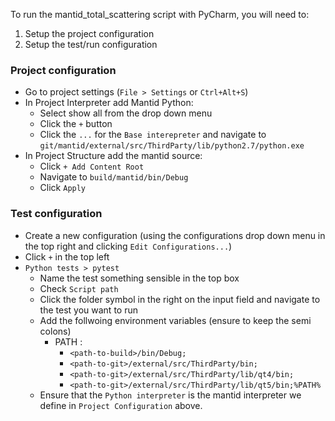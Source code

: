 To run the mantid_total_scattering script with PyCharm, you will need to:
1. Setup the project configuration
1. Setup the test/run configuration

### Project configuration
* Go to project settings (`File > Settings` or `Ctrl+Alt+S`)
* In Project Interpreter add Mantid Python:
  * Select show all from the drop down menu
  * Click the `+` button
  * Click the `...` for the `Base interepreter` and navigate to `git/mantid/external/src/ThirdParty/lib/python2.7/python.exe` 
* In Project Structure add the mantid source:
  * Click `+ Add Content Root`
  * Navigate to `build/mantid/bin/Debug`
  * Click `Apply`


### Test configuration
* Create a new configuration (using the configurations drop down menu in the top right and clicking `Edit Configurations...`) 
* Click `+` in the top left
* `Python tests > pytest`
  * Name the test something sensible in the top box
  * Check `Script path`
  * Click the folder symbol in the right on the input field and navigate to the test you want to run
  * Add the follwoing environment variables (ensure to keep the semi colons)
    * PATH : 
      * `<path-to-build>/bin/Debug;`
      * `<path-to-git>/external/src/ThirdParty/bin;`
      * `<path-to-git>/external/src/ThirdParty/lib/qt4/bin;`
      * `<path-to-git>/external/src/ThirdParty/lib/qt5/bin;%PATH%`
  * Ensure that the `Python interpreter` is the mantid interpreter we define in `Project Configuration` above.
